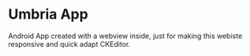 # Umbria App
Android App created with a webview inside, just for making this webiste responsive and quick adapt CKEditor. 
